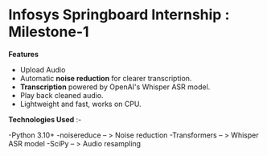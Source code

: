 # Infosys Springboard Internship : Milestone-1 

**Features**
- Upload Audio
- Automatic **noise reduction** for clearer transcription.
- **Transcription** powered by OpenAI's Whisper ASR model.
- Play back cleaned audio.
- Lightweight and fast, works on CPU.

**Technologies Used** :- 

-Python 3.10+
-noisereduce
 – > Noise reduction
-Transformers
 – > Whisper ASR model
-SciPy
 – > Audio resampling

